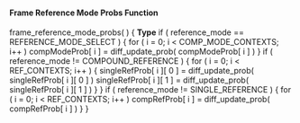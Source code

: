 #### Frame Reference Mode Probs Function

<div class="syntax">
frame_reference_mode_probs( ) {                                       <b>Type</b>
    if ( reference_mode == REFERENCE_MODE_SELECT ) {
        for ( i = 0; i < COMP_MODE_CONTEXTS; i++ )
            compModeProb[ i ] = diff_update_prob( compModeProb[ i ] )
    }
    if ( reference_mode != COMPOUND_REFERENCE ) {
        for ( i = 0; i < REF_CONTEXTS; i++ ) {
            singleRefProb[ i ][ 0 ] = diff_update_prob( singleRefProb[ i ][ 0 ] )
            singleRefProb[ i ][ 1 ] = diff_update_prob( singleRefProb[ i ][ 1 ] )
        }
    }
    if ( reference_mode != SINGLE_REFERENCE ) {
        for ( i = 0; i < REF_CONTEXTS; i++ )
            compRefProb[ i ] = diff_update_prob( compRefProb[ i ] )
    }
}

</div>
